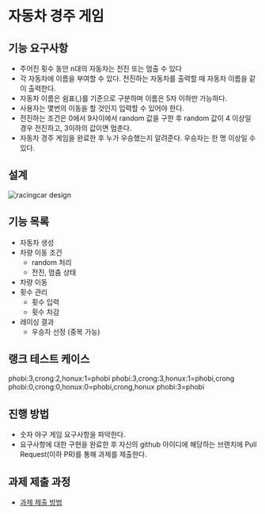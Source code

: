 # 자동차 경주 게임
## 기능 요구사항
* 주어진 횟수 동안 n대의 자동차는 전진 또는 멈출 수 있다
* 각 자동차에 이름을 부여할 수 있다. 전진하는 자동차를 출력할 때 자동차 이름을 같이 출력한다.
* 자동차 이름은 쉼표(,)를 기준으로 구분하며 이름은 5자 이하만 가능하다.
* 사용자는 몇번의 이동을 할 것인지 입력할 수 있어야 한다.
* 전진하는 조건은 0에서 9사이에서 random 값을 구한 후 random 값이 4 이상일 경우 전진하고, 3이하의 값이면 멈춘다.
* 자동차 경주 게임을 완료한 후 누가 우승했는지 알려준다. 우승자는 한 명 이상일 수 있다.

## 설계
![racingcar design](https://github.com/mettlekc/woocamp-resources/blob/main/woocamp-racingcar-precourse-design.png)

## 기능 목록
* 자동차 생성
* 차량 이동 조건
  * random 처리
  * 전진, 멈춤 상태
* 차량 이동
* 횟수 관리
  * 횟수 입력
  * 횟수 차감
* 레이싱 결과
  * 우승자 선정 (중복 가능)

## 랭크 테스트 케이스
phobi:3,crong:2,honux:1=phobi
phobi:3,crong:3,honux:1=phobi,crong
phobi:0,crong:0,honux:0=phobi,crong,honux
phobi:3=phobi

## 진행 방법
* 숫자 야구 게임 요구사항을 파악한다.
* 요구사항에 대한 구현을 완료한 후 자신의 github 아이디에 해당하는 브랜치에 Pull Request(이하 PR)를 통해 과제를 제출한다.

## 과제 제출 과정
* [과제 제출 방법](https://github.com/next-step/nextstep-docs/tree/master/precourse)

